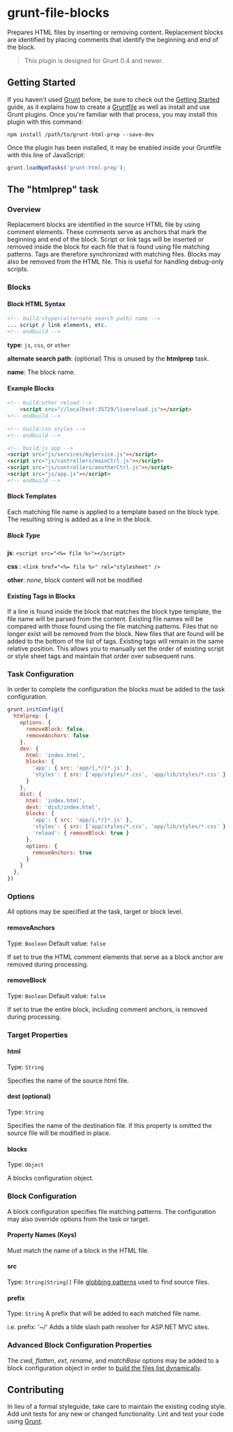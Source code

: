 # grunt-file-blocks

Prepares HTML files by inserting or removing content. Replacement blocks are identified by placing comments that identify the beginning and end of the block.

> This plugin is designed for Grunt 0.4 and newer.

## Getting Started

If you haven't used [Grunt](http://gruntjs.com/) before, be sure to check out the [Getting Started](http://gruntjs.com/getting-started) guide, as it explains how to create a [Gruntfile](http://gruntjs.com/sample-gruntfile) as well as install and use Grunt plugins. Once you're familiar with that process, you may install this plugin with this command:

```shell
npm install /path/to/grunt-html-prep --save-dev
```

Once the plugin has been installed, it may be enabled inside your Gruntfile with this line of JavaScript:

```js
grunt.loadNpmTasks('grunt-html-prep');
```

## The "htmlprep" task

### Overview
Replacement blocks are identified in the source HTML file by using comment elements. 
These comments serve as anchors that mark the beginning and end of the block. 
Script or link tags will be inserted or removed inside the block for each file that is found 
using file matching patterns. Tags are therefore synchronized with matching files. Blocks may 
also be removed from the HTML file. This is useful for handling debug-only scripts.

### Blocks

#### Block HTML Syntax

```html
<!-- build:<type>(alternate search path) name -->
... script / link elements, etc.
<!-- endbuild -->
```
 
__type__: `js`, `css`, or `other`

__alternate search path__: (optional) This is unused by the __htmlprep__ task. 

__name__: The block name.  

#### Example Blocks

```html
<!-- build:other reload -->
    <script src="//localhost:35729/livereload.js"></script>
<!-- endbuild -->
    
<!-- build:css styles -->
<!-- endbuild -->

<!-- build:js app -->
<script src="js/services/myService.js"></script>
<script src="js/controllers/mainCtrl.js"></script>
<script src="js/controllers/anotherCtrl.js"></script>
<script src="js/app.js"></script>
<!-- endbuild -->
```

#### Block Templates
Each matching file name is applied to a template based on the block type. The resulting string is added as a line in the block.

##### Block Type
__js__: `<script src="<%= file %>"></script>`

__css__ : `<link href="<%= file %>" rel="stylesheet" />`

__other__: _none_, block content will not be modified

#### Existing Tags in Blocks
If a line is found inside the block that matches the block type template, the file name will be parsed from the content. 
Existing file names will be compared with those found using the file matching patterns. 
Files that no longer exist will be removed from the block. 
New files that are found will be added to the bottom of the list of tags. 
Existing tags will remain in the same relative position. This allows you to manually set the order of existing script or style sheet tags and
maintain that order over subsequent runs.

### Task Configuration

In order to complete the configuration the blocks must be added to the task configuration.

```js
grunt.initConfig({
  htmlprep: {
    options: {
      removeBlock: false,
      removeAnchors: false
    },
    dev: {
      html: 'index.html',
      blocks: {
        'app': { src: 'app/{,*/}*.js' },
        'styles': { src: ['app/styles/*.css', 'app/lib/styles/*.css' }
      }
    },
    dist: {
      html: 'index.html',
      dest: 'dist/index.html',
      blocks: {
        'app': { src: 'app/{,*/}*.js' },
        'styles': { src: ['app/styles/*.css', 'app/lib/styles/*.css' }
        'reload': { removeBlock: true }
      },
      options: {
        removeAnchors: true
      }
    }
  },
})
```

### Options

All options may be specified at the task, target or block level.

#### removeAnchors
Type: `Boolean`
Default value: `false`

If set to true the HTML comment elements that serve as a block anchor are removed
during processing.

#### removeBlock
Type: `Boolean`
Default value: `false`

If set to true the entire block, including comment anchors, is removed during 
processing.

### Target Properties
#### html
Type: `String`

Specifies the name of the source html file.

#### dest (optional)
Type: `String`

Specifies the name of the destination file. If this property is omitted the source file will be modified in place.

#### blocks
Type: `Object`

A blocks configuration object.

### Block Configuration

A block configuration specifies file matching patterns. The configuration may also override options from the task or target.

#### Property Names (Keys)
Must match the name of a block in the HTML file.

#### src
Type: `String|String[]`
File [globbing patterns](http://gruntjs.com/configuring-tasks#globbing-patterns) used to find source files.

#### prefix
Type: `String`
A prefix that will be added to each matched file name.

i.e. prefix: '~/' Adds a tilde slash path resolver for ASP.NET MVC sites.

### Advanced Block Configuration Properties
The *cwd*, *flatten*, *ext*, *rename*, and *matchBase* options may be added to a block configuration object in order to [build the files list dynamically](http://gruntjs.com/configuring-tasks#building-the-files-object-dynamically).

## Contributing
In lieu of a formal styleguide, take care to maintain the existing coding style. Add unit tests for any new or changed functionality. Lint and test your code using [Grunt](http://gruntjs.com/).
